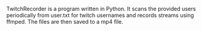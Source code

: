 TwitchRecorder is a program written in Python. It scans the provided users periodically from user.txt for twitch usernames and records streams using ffmped. The files are then saved to a mp4 file.

